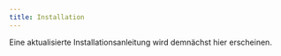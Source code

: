 ```yaml
---
title: Installation
---
```


Eine aktualisierte Installationsanleitung wird demnächst hier erscheinen.

<!--
Wir empfehlen die Installation einer 64-bit Version, falls man ein 64-bit Betriebssystem benutzt.

Für OS X und Linux sind Konsole und Terminal gleichbedeutend, für Windows nicht.

__Es sollten alle Schritte (Installieren, Testen, Aktualisieren) ausgeführt werden!__

Falls man nicht am LaTeX-Kurs teilnimmt, ist TeXLive/MacTeX optional.
Dann kann man allerdings kein TeX in matplotlib benutzen (führt zu weniger schönen Plots).

Falls man nur am LaTeX-Kurs teilnehmen will, sollte man mindestens Notepad++ (oder einen anderen Texteditor) und TeXLive/MacTeX installieren.
Dann ist mit Terminal die Windows-Konsole gemeint (wenig bequem).

1. Installieren
    - [Windows](#windows)
    - [OS X](#osx)
    - [Linux](#linux)
2. [Testen](#test)
3. [Aktualisieren](#update)

## <a id="windows"></a>Windows

Getestet auf Windows 7, funktioniert wahrscheinlich auch für Vista und 8.

<span style="color: red; font-size: xx-large;">Die angegebenen Installationspfade nutzen! (C:\\Toolbox\\…)</span>

Nach jedem Installationsschritt sollte ein neues Terminal geöffnet werden (falls eins gebraucht wird).

### Anaconda

- [Anaconda](http://www.continuum.io/downloads): Python und Bibliotheken
    - [Version 2.0.1, 32-bit](http://repo.continuum.io/anaconda3/Anaconda3-2.0.1-Windows-x86.exe)
    - [Version 2.0.1, 64-bit](http://repo.continuum.io/anaconda3/Anaconda3-2.0.1-Windows-x86_64.exe)

Für alle Nutzer installieren: 
![](img/anaconda1.png)

Auf den Pfad achten: 
![](img/anaconda2.png)

So ist die Verwendung am bequemsten: 
![](img/anaconda3.png)

### Notepad++

- [Notepad++](http://notepad-plus-plus.org/download/): Texteditor
    - [Version 6.6.9](http://download.tuxfamily.org/notepadplus/6.6.9/npp.6.6.9.Installer.exe)

Auf den Pfad achten: 
![](img/notepadpp.png)

### Git Bash

- [Git Bash](http://git-scm.com/download/win): Versionskontrolle und Unix-Kommandozeile
    - [Version 1.9.4](https://github.com/msysgit/msysgit/releases/download/Git-1.9.4-preview20140815/Git-1.9.4-preview20140815.exe)

Auf den Pfad achten: 
![](img/git1.png)

Da wir in der Konsole arbeiten werden, ist es eine gute Idee, schönere Fonts dafür einstellen zu lassen (letzter Punkt): 
![](img/git2.png)

So bleibt das System schön sauber: 
![](img/git3.png)

Das ist besonders wichtig, falls man mit anderen zusammenarbeitet, die OS X oder Linux verwenden: 
![](img/git4.png)

### Terminal

Die Windows-Konsole und Git Bash können geöffnet werden, indem man mit der rechten Maustaste auf eine leere Stelle des Desktops oder eines Explorer-Fensters klickt (für die Windows-Konsole dabei Shift gedrückt halten), dann erscheint ein ähnliches Menü: 
![](img/menu.png)
Die Windows-Konsole befindet sich neben dem Punkt "Einfügen".

Im folgenden (z.B. im Abschnitt [Testen](#test)) wird Git Bash als Terminal bezeichnet.

Eine Administrator-Konsole bekommt man so: Start → `cmd.exe` eingeben → Rechtsklick → Als Administrator ausführen

### Git-Einstellung

Im Terminal (auf Anführungszeichen achten):

    git config --global core.editor "'C:/Toolbox/Notepad++/notepad++.exe' -multiInst -notabbar -nosession -noPlugin"

### Uncertainties

- [Uncertainties](http://pythonhosted.org/uncertainties/): Python-Bibliothek für automatisierte Fehlerrechnung
- `pip install uncertainties` im Terminal eingeben

### Make

- [Make](https://www.gnu.org/software/make/): automatisiert Abläufe
    - [Version 3.81](http://gnuwin32.sourceforge.net/downlinks/make.php)

Auf den Pfad achten: 
![](img/make.png)

Nach der Installation muss der Pfad in der die `make.exe` liegt (C:\\Toolbox\\GnuWin32\\bin) zum Path hinzugefügt werden:

__Alternative 1__:

- Rechtsklick auf `Computer` -> `Eigenschaften` -> `Erweiterte Systemeinstellungen` -> Umgebungsvariablen
- unter `Systemvariablen` nach `Path` suchen -> Doppelklick
- den Make-Pfad an den Anfang der Liste setzen und mit einem ";" vom nächsten Eintrag trennen
- Beispiel: `C:\Toolbox\GnuWin32\bin;C:\Windows\…`

__Alternative 2__:
`setx PATH "C:\Toolbox\GnuWin32\bin;%PATH%" /m` in einer Administrator-Konsole eingeben.

### TeXLive

- [TeXLive](https://www.tug.org/texlive/): [Installationsanleitung](https://www.tug.org/texlive/windows.html)
    - [Version 2014](http://mirror.ctan.org/systems/texlive/tlnet/install-tl-windows.exe)
    - `install-tl-windows.exe` als Administrator ausführen (mit Rechtsklick)
    - __Achtung__ während des Installationsvorgangs werden ca. 4 GiB Dateien heruntergeladen

Die einfache Installation genügt: 
![](img/texlive1.png)

Auf den Pfad achten: 
![](img/texlive2.png)

Die Standardeinstellungen sind ok: 
![](img/texlive3.png)

### ConEmu (optional, für erfahrere Nutzer)

Die Windows-Konsole hat einige einschränkungen, vor Allem was Copy+Paste angeht. Deutlich besser geht dies mit ConEmu.

- [ConEmu](https://code.google.com/p/conemu-maximus5/): deutlich bessere Konsole für Windows
    - [Version 140814](http://www.fosshub.com/download/ConEmuSetup.140814.exe)
    - [ConEmu mit Git Bash im Kontext-Menü](http://superuser.com/a/454381)

## <a id="osx"></a>OS X


### Terminal
- Das Terminal sollte in jeder OS X Distribution enthalten sein
- Im Spotlight nach "Terminal" suchen
- Das Programm befindet sich in `Programme/Dienstprogramme/Terminal.app`

### XCode Tools

Die Installation von XCode erfolgt über den AppStore.

![](img/osx-appstore.png)

Mit XCode sollten die Commandlinetools mit installiert worden sein.
Insbesondere sind darin **Git** und **make** enthalten.
Es kann so überprüft werden, ob die Tools vorhanden sind:
```
$ gcc
```
Wenn alles in Ordnung ist, solltet ein Fehler erscheinen ;-)
```
clang: error: no input files
$
```

### Anaconda

- [Anaconda](http://www.continuum.io/downloads): Python und Bibliotheken
    - Download Anaconda3 [Version 2.0.1 (OS X ≥ 10.7)](http://repo.continuum.io/anaconda3/Anaconda3-2.0.1-MacOSX-x86_64.pkg) (beinhaltet python3, etc.)
    - Einfach `.dmg` öffnen und Paket installieren

### Uncertainties

- [Uncertainties](http://pythonhosted.org/uncertainties/): Python-Bibliothek für automatisierte Fehlerrechnung
- `pip install uncertainties` im Terminal eingeben

### MacTeX

- [MacTeX](https://tug.org/mactex/): Umfassende LaTeX-Distribution
- MacTeX.pkg [herunterladen](http://mirror.ctan.org/systems/mac/mactex/MacTeX.pkg) und das Paket installieren

## <a id="linux"></a>Linux

Manche Befehle brauchen unter Umständen vorne ein `sudo`.

### Git

- Debian, Ubuntu, Mint:

        (sudo) apt-get install git

- Fedora:

        (sudo) yum install git-core

- OpenSUSE:

        (sudo) zypper in git

- Arch Linux:

        (sudo) pacman -S git

### Python

- [Anaconda](http://www.continuum.io/downloads): Python und Bibliotheken
    - [Version 2.0.1, 32-bit](http://repo.continuum.io/anaconda3/Anaconda3-2.0.1-Linux-x86.sh)
    - [Version 2.0.1, 64-bit](http://repo.continuum.io/anaconda3/Anaconda3-2.0.1-Linux-x86_64.sh)
- Im Terminal:

        bash Anaconda3-2.0.1-Linux-x86_64.sh
        <Enter>
        yes
        ~/.local/anaconda3
        yes

Nach der Installation muss man einen neuen Terminal öffnen, damit Anaconda gefunden wird.

#### Arch Linux (optionale Alternative)

    (sudo) pacman -S python python-numpy python-scipy python-matplotlib python-sympy ipython python-twisted python-pyqt4 python-sip python-pygments python-pyzmq python-tornado python-jinja

### Uncertainties

    pip install uncertainties

#### Arch Linux (optionale Alternative)

Aus [AUR](https://wiki.archlinux.org/index.php/Arch_User_Repository)

- Mit [`yaourt`](https://wiki.archlinux.org/index.php/Yaourt):

        yaourt -S python-uncertainties

- Manuell:

        wget https://aur.archlinux.org/packages/py/python-uncertainties/python-uncertainties.tar.gz
        tar xfvz python-uncertainties.tar.gz
        cd python-uncertainties
        makepkg -si
        cd ..
        rm -rf python-uncertainties

### Make

- Debian, Ubuntu, Mint:

        (sudo) apt-get install make

- Fedora:

        (sudo) yum install make

- OpenSUSE:

        (sudo) zypper in make

- Arch Linux:

        (sudo) pacman -S make

### TeXLive

- [TeXLive](https://www.tug.org/texlive/): [Installationsanleitung](https://www.tug.org/texlive/quickinstall.html)
    - [Version 2014](http://mirror.ctan.org/systems/texlive/tlnet/install-tl-unx.tar.gz)
    - __Achtung__ während des Installationsvorgangs werden ca. 4 GiB Dateien heruntergeladen

Im Terminal:

    tar xvzf install-tl-unx.tar.gz
    TEXLIVE_INSTALL_PREFIX=~/.local/texlive install-tl-20140916/install-tl
    I
    echo export PATH=\"$(echo ~/.local/texlive/2014/bin/*):\$PATH\" >> ~/.bashrc

## <a id="test"></a>Testen

### Git

Im Terminal:

- `git`
- es sollte die Git-Hilfe erscheinen

Git einstellen: im Terminal:

- `git config --global user.name "Max Mustermann"`
- `git config --global user.email "max.mustermann@udo.edu"`

### Python

Im Terminal:

- `ipython`
- `%matplotlib`
- `import matplotlib.pyplot as plt`
- `plt.plot([1, 2, 4])`
- es sollte ein Fenster mit einem Plot erscheinen

### Uncertainties

Im Terminal:

- `ipython`
- `import uncertainties`
- es sollte keine Fehlermeldung erscheinen

### Make

Im Terminal:

- `make`
- es sollte folgende Ausgabe erscheinen:

        make: *** No targets specified and no makefile found.  Stop.

### TeX

Im Terminal:

- `luatex` (mit Strg-C beenden)
- es sollte folgende Ausgabe erscheinen:

        This is LuaTeX, Version beta-0.79.1 (TeX Live 2014) (rev 4971)
         restricted \write18 enabled.
        **

- `biber`
- es sollte die Biber-Hilfe erscheinen
- `texdoc texlive`
- es sollte die Dokumentation von TeXLive geöffnet werden (in einem PDF-Viewer)

TeXLive einstellen: in der Konsole:

- `tlmgr option autobackup -- -1`
- `tlmgr option repository http://mirror.ctan.org/systems/texlive/tlnet`

## <a id="update"></a>Aktualisieren

### Anaconda

Im Terminal:

- `conda update conda`
- `conda update anaconda`

### Uncertainties

Im Terminal:

- `pip install -U uncertainties`

### TeXLive

In der Konsole:

- `tlmgr update --self --all`
-->